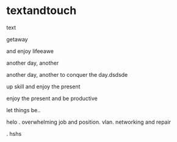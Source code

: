 # textandtouch
text

getaway

and enjoy lifeeawe

another day, another

another day, another to conquer the day.dsdsde

up skill and enjoy the present

enjoy the present and be productive 

let things be..

helo
. overwhelming job and position. vlan. networking and repair

.
hshs
